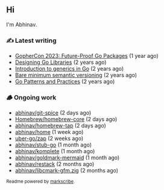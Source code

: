 ## Hi

I'm Abhinav.

### ✍️ Latest writing


- [GopherCon 2023: Future-Proof Go Packages](https://abhinavg.net/2023/09/27/future-proof-packages/) (1 year ago)
- [Designing Go Libraries](https://abhinavg.net/2022/12/06/designing-go-libraries/) (2 years ago)
- [Introduction to generics in Go](https://abhinavg.net/2022/11/23/generics-intro/) (2 years ago)
- [Bare minimum semantic versioning](https://abhinavg.net/2022/11/07/semver/) (2 years ago)
- [Go Patterns and Practices](https://abhinavg.net/2022/09/19/go-patterns-and-practices-talk/) (2 years ago)

### 🪵 Ongoing work


- [abhinav/git-spice](https://github.com/abhinav/git-spice) (2 days ago)
- [Homebrew/homebrew-core](https://github.com/Homebrew/homebrew-core) (2 days ago)
- [abhinav/homebrew-tap](https://github.com/abhinav/homebrew-tap) (2 days ago)
- [abhinav/home](https://github.com/abhinav/home) (1 week ago)
- [uber-go/zap](https://github.com/uber-go/zap) (2 weeks ago)
- [abhinav/stub-go](https://github.com/abhinav/stub-go) (1 month ago)
- [abhinav/komplete](https://github.com/abhinav/komplete) (1 month ago)
- [abhinav/goldmark-mermaid](https://github.com/abhinav/goldmark-mermaid) (1 month ago)
- [abhinav/restack](https://github.com/abhinav/restack) (2 months ago)
- [abhinav/libcmark-gfm.zig](https://github.com/abhinav/libcmark-gfm.zig) (2 months ago)

<sub>Readme powered by [markscribe](https://github.com/muesli/markscribe).</sub>
